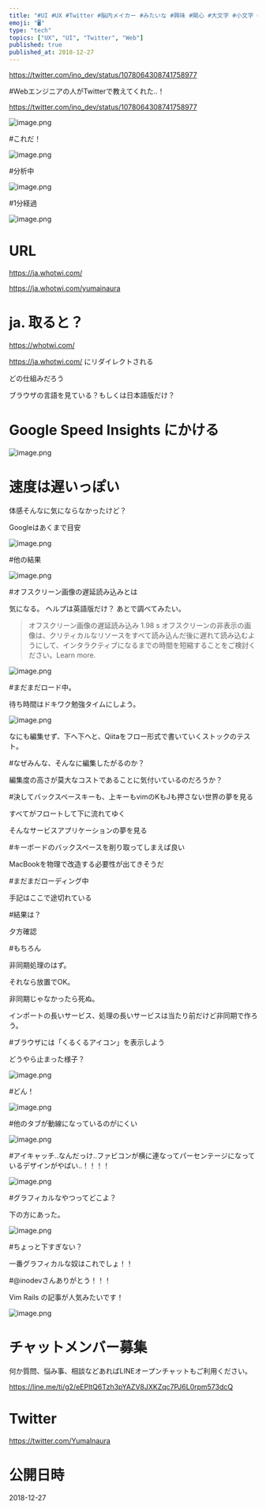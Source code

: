 ```yaml
---
title: "#UI #UX #Twitter #脳内メイカー #みたいな #興味 #関心 #大文字 #小文字 #Web #サービス #whotwi @y"
emoji: "🖥"
type: "tech"
topics: ["UX", "UI", "Twitter", "Web"]
published: true
published_at: 2018-12-27
---
```


https://twitter.com/ino_dev/status/1078064308741758977

#Webエンジニアの人がTwitterで教えてくれた‥！

https://twitter.com/ino_dev/status/1078064308741758977

![image.png](https://qiita-image-store.s3.amazonaws.com/0/89618/220a6cdf-cbe2-7051-f361-dd8bd5aeaead.png)

#これだ！

![image.png](https://qiita-image-store.s3.amazonaws.com/0/89618/7f0b5a68-610c-65cc-2c4b-fc6fcf595faf.png)

#分析中

![image.png](https://qiita-image-store.s3.amazonaws.com/0/89618/7bf09f74-27a0-7b4e-bac9-2f0dff40ed54.png)

#1分経過

![image.png](https://qiita-image-store.s3.amazonaws.com/0/89618/b6323066-a8a1-335e-73ba-3af952bfc04a.png)

# URL


https://ja.whotwi.com/

https://ja.whotwi.com/yumainaura

# ja. 取ると？

https://whotwi.com/

https://ja.whotwi.com/ にリダイレクトされる

どの仕組みだろう

ブラウザの言語を見ている？もしくは日本語版だけ？

# Google Speed Insights にかける

![image.png](https://qiita-image-store.s3.amazonaws.com/0/89618/dd302c8c-2917-f4fa-e6ef-3e313deca52e.png)

# 速度は遅いっぽい


体感そんなに気にならなかったけど？

Googleはあくまで目安

![image.png](https://qiita-image-store.s3.amazonaws.com/0/89618/b708ec9d-ca37-fbd4-038a-f6d76b535b13.png)

#他の結果

![image.png](https://qiita-image-store.s3.amazonaws.com/0/89618/2a26e633-27a4-e411-417f-591e0e0cbbc2.png)

#オフスクリーン画像の遅延読み込みとは

気になる。
ヘルプは英語版だけ？
あとで調べてみたい。

>オフスクリーン画像の遅延読み込み
>1.98 s
>オフスクリーンの非表示の画像は、クリティカルなリソースをすべて読み込んだ後に遅れて読み込むようにして、インタラクティブになるまでの時間を短縮することをご検討ください。Learn more.


![image.png](https://qiita-image-store.s3.amazonaws.com/0/89618/162fd608-8d06-390b-7810-4ec3d0021a2a.png)

#まだまだロード中。

待ち時間はドキワク勉強タイムにしよう。

![image.png](https://qiita-image-store.s3.amazonaws.com/0/89618/093408a0-a782-e7b4-1811-6e1e13d56a1d.png)

なにも編集せず、下へ下へと、Qiitaをフロー形式で書いていくストックのテスト。

#なぜみんな、そんなに編集したがるのか？

編集度の高さが莫大なコストであることに気付いているのだろうか？

#決してバックスペースキーも、上キーもvimのKもJも押さない世界の夢を見る

すべてがフロートして下に流れてゆく

そんなサービスアプリケーションの夢を見る

#キーボードのバックスペースを削り取ってしまえば良い

MacBookを物理で改造する必要性が出てきそうだ

#まだまだローディング中

手記はここで途切れている

#結果は？

夕方確認

#もちろん

非同期処理のはず。

それなら放置でOK。

非同期じゃなかったら死ぬ。

インポートの長いサービス、処理の長いサービスは当たり前だけど非同期で作ろう。

#ブラウザには「くるくるアイコン」を表示しよう

どうやら止まった様子？

![image.png](https://qiita-image-store.s3.amazonaws.com/0/89618/88af6e75-670e-132d-edce-3d68314046c2.png)

#どん！

![image.png](https://qiita-image-store.s3.amazonaws.com/0/89618/7c54fba7-685a-66cb-f047-7e83872154ad.png)

#他のタブが動線になっているのがにくい

![image.png](https://qiita-image-store.s3.amazonaws.com/0/89618/6684fd34-6984-22e3-52e2-a14f50bbdbb1.png)

#アイキャッチ‥なんだっけ‥ファビコンが横に連なってパーセンテージになっているデザインがやばい‥！！！！

![image.png](https://qiita-image-store.s3.amazonaws.com/0/89618/04db121b-1c39-f442-e90d-9051c86382cf.png)

#グラフィカルなやつってどこよ？

下の方にあった。

![image.png](https://qiita-image-store.s3.amazonaws.com/0/89618/9333f53b-a9e2-160c-6854-6a7d107663cf.png)

#ちょっと下すぎない？

一番グラフィカルな奴はこれでしょ！！

#@inodevさんありがとう！！！

Vim Rails の記事が人気みたいです！

![image.png](https://qiita-image-store.s3.amazonaws.com/0/89618/924ef1ee-5b26-1b6b-599a-fb4d7c0b63e6.png)








<!-- Update From Qiita API -->

# チャットメンバー募集


何か質問、悩み事、相談などあればLINEオープンチャットもご利用ください。

https://line.me/ti/g2/eEPltQ6Tzh3pYAZV8JXKZqc7PJ6L0rpm573dcQ





# Twitter


https://twitter.com/YumaInaura


<!-- Update From Qiita API -->



# 公開日時

2018-12-27
